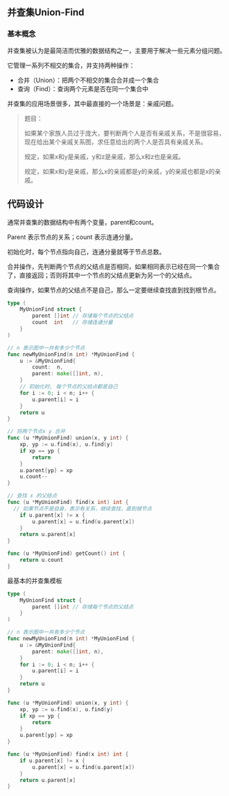 ## 并查集Union-Find

### 基本概念

并查集被认为是最简洁而优雅的数据结构之一，主要用于解决一些元素分组问题。

它管理一系列不相交的集合，并支持两种操作：

- 合并（Union）：把两个不相交的集合合并成一个集合
- 查询（Find）：查询两个元素是否在同一个集合中



并查集的应用场景很多，其中最直接的一个场景是：亲戚问题。

> 题目：
>
> 如果某个家族人员过于庞大，要判断两个人是否有亲戚关系，不是很容易，现在给出某个亲戚关系图，求任意给出的两个人是否具有亲戚关系。
>
> 规定，如果x和y是亲戚，y和z是亲戚，那么x和z也是亲戚。
>
> 规定，如果x和y是亲戚，那么x的亲戚都是y的亲戚，y的亲戚也都是x的亲戚。



## 代码设计

通常并查集的数据结构中有两个变量，parent和count。

Parent 表示节点的关系；count 表示连通分量。

初始化时，每个节点指向自己，连通分量就等于节点总数。

合并操作，先判断两个节点的父结点是否相同，如果相同表示已经在同一个集合了，直接返回；否则将其中一个节点的父结点更新为另一个的父结点。

查询操作，如果节点的父结点不是自己，那么一定要继续查找直到找到根节点。

```go
type (
	MyUnionFind struct {
		parent []int // 存储每个节点的父结点
		count  int   // 存储连通分量
	}
)

// n 表示图中一共有多少个节点
func newMyUnionFind(n int) *MyUnionFind {
	u := &MyUnionFind{
		count:  n,
		parent: make([]int, n),
	}
	// 初始化时, 每个节点的父结点都是自己
	for i := 0; i < n; i++ {
		u.parent[i] = i
	}
	return u
}

// 将两个节点x y 合并
func (u *MyUnionFind) union(x, y int) {
	xp, yp := u.find(x), u.find(y)
	if xp == yp {
		return
	}
	u.parent[yp] = xp
	u.count--
}

// 查找 x 的父结点
func (u *MyUnionFind) find(x int) int {
  // 如果节点不是自身，表示有关系，继续查找，直到根节点
	if u.parent[x] != x {
		u.parent[x] = u.find(u.parent[x])
	}
	return u.parent[x]
}

func (u *MyUnionFind) getCount() int {
	return u.count
}

```



最基本的并查集模板

```go
type (
	MyUnionFind struct {
		parent []int // 存储每个节点的父结点
	}
)

// n 表示图中一共有多少个节点
func newMyUnionFind(n int) *MyUnionFind {
	u := &MyUnionFind{
		parent: make([]int, n),
	}
	for i := 0; i < n; i++ {
		u.parent[i] = i
	}
	return u
}

func (u *MyUnionFind) union(x, y int) {
	xp, yp := u.find(x), u.find(y)
	if xp == yp {
		return
	}
	u.parent[yp] = xp
}

func (u *MyUnionFind) find(x int) int {
	if u.parent[x] != x {
		u.parent[x] = u.find(u.parent[x])
	}
	return u.parent[x]
}
```

